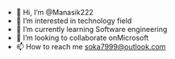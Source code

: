 - 👋 Hi, I’m @Manasik222
- 👀 I’m interested in technology field
- 🌱 I’m currently learning Software engineering
- 💞️ I’m looking to collaborate onMicrosoft
- 📫 How to reach me soka7999@outlook.com

<!---
Manasik222/Manasik222 is a ✨ special ✨ repository because its `README.md` (this file) appears on your GitHub profile.
You can click the Preview link to take a look at your changes.
--->
